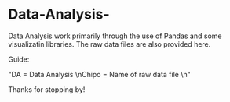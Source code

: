 # Data-Analysis-

Data Analysis work primarily through the use of Pandas and some visualizatin libraries. The raw data files are also provided here. 

Guide: 

"DA = Data Analysis \nChipo = Name of raw data file \n"


Thanks for stopping by!
